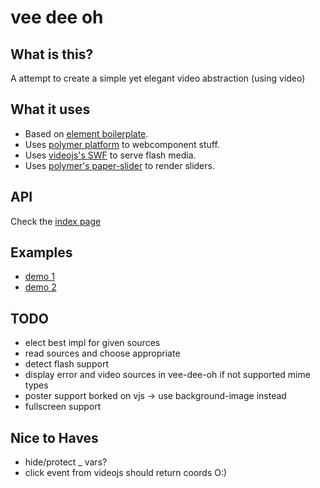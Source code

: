 # vee dee oh


## What is this?

A attempt to create a simple yet elegant video abstraction (using video)


## What it uses

* Based on [element boilerplate](https://github.com/webcomponents/element-boilerplate).
* Uses [polymer platform](http://www.polymer-project.org/docs/start/platform.html) to webcomponent stuff.
* Uses [videojs's SWF](https://github.com/videojs/video-js-swf) to serve flash media.
* Uses [polymer's paper-slider](http://www.polymer-project.org/docs/elements/paper-elements.html#paper-slider) to render sliders.


## API

Check the [index page](http://josepedrodias.github.io/vee-dee-oh/index.html)


## Examples

* [demo 1](http://josepedrodias.github.io/vee-dee-oh/demo1.html)
* [demo 2](http://josepedrodias.github.io/vee-dee-oh/demo2.html)


## TODO

* elect best impl for given sources
* read sources and choose appropriate
* detect flash support
* display error and video sources in vee-dee-oh if not supported mime types
* poster support borked on vjs -> use background-image instead
* fullscreen support


## Nice to Haves

* hide/protect _ vars?
* click event from videojs should return coords O:)
